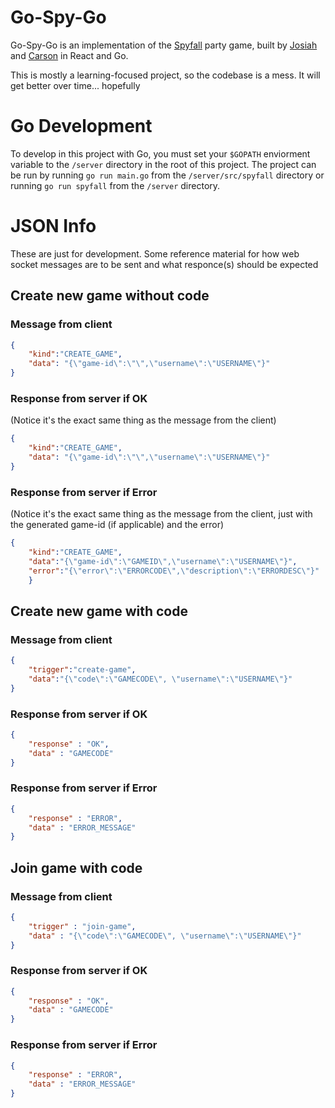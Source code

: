 # Go-Spy-Go

Go-Spy-Go is an implementation of the [Spyfall](http://international.hobbyworld.ru/spyfall) party game, built by [Josiah](https://josnun.github.io/) and [Carson](https://carsonseese.com) in React and Go.

This is mostly a learning-focused project, so the codebase is a mess. It will get better over time... hopefully

# Go Development

To develop in this project with Go, you must set your `$GOPATH` enviorment variable to the `/server` directory in the root of this project. The project can be run by running `go run main.go` from the `/server/src/spyfall` directory or running `go run spyfall` from the `/server` directory.

# JSON Info

These are just for development. Some reference material for how web socket messages are to be sent and what responce(s) should be expected

## Create new game without code

### Message from client

```json
{
    "kind":"CREATE_GAME",
    "data": "{\"game-id\":\"\",\"username\":\"USERNAME\"}"
}
```

### Response from server if OK

(Notice it's the exact same thing as the message from the client)

```json
{
    "kind":"CREATE_GAME",
    "data": "{\"game-id\":\"\",\"username\":\"USERNAME\"}"
}
```

### Response from server if Error

(Notice it's the exact same thing as the message from the client, just with the generated game-id (if applicable) and the error)

```json
{
    "kind":"CREATE_GAME",
    "data":"{\"game-id\":\"GAMEID\",\"username\":\"USERNAME\"}",
    "error":"{\"error\":\"ERRORCODE\",\"description\":\"ERRORDESC\"}"
    }
```

## Create new game with code

### Message from client

```json
{
    "trigger":"create-game",
    "data":"{\"code\":\"GAMECODE\", \"username\":\"USERNAME\"}"
}
```

### Response from server if OK

```json
{
    "response" : "OK",
    "data" : "GAMECODE"
}
```

### Response from server if Error

```json
{
    "response" : "ERROR",
    "data" : "ERROR_MESSAGE"
}
```

## Join game with code

### Message from client

```json
{
    "trigger" : "join-game",
    "data" : "{\"code\":\"GAMECODE\", \"username\":\"USERNAME\"}"
}
```

### Response from server if OK

```json
{
    "response" : "OK",
    "data" : "GAMECODE"
}
```

### Response from server if Error

```json
{
    "response" : "ERROR",
    "data" : "ERROR_MESSAGE"
}
```

